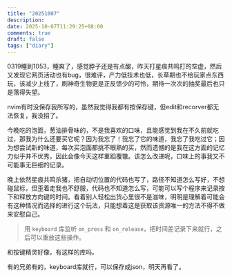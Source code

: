 ```yaml
---
title: "20251007"
description: 
date: 2025-10-07T11:29:25+08:00
comments: true
draft: false
tags: ["diary"]
---
```

0319睡到1053，睡爽了，感觉脖子还是有点酸，昨天打星痕共鸣打的空虚，然后又发现它网页活动也有bug，很难评，产力低技术也低，长草期也不给玩家点东西玩，该减少上线了，刷神奇生物更是正反馈少的可怜，期待一次次的抽奖最后也只是落得失望。

nvim有时没保存我所写的，虽然我觉得我都有按保存键，但edit和recorver都无法恢复，我没招了。

今晚吃的泡面，葱油排骨味的，不是我喜欢的口味，且能感觉到我在不久前就吃过，那我为什么还要买它呢？因为我忘了！我忘了它的味道，我忘了我吃过它；因为想尝试新的味道，每次买泡面都挑不眼熟的买，然而遗憾的是我在这方面的记忆力似乎并不优秀，因此会像今天这样重蹈覆辙。该怎么改进呢，口味上的事我又不可能事无巨细的记录。

晚上依然星痕共鸣杀猪，把自动切位置的代码也写了，路径不知道怎么写好，不想碰鼠标，但歪着走我也不舒服，代码也不知道怎么写，可能可以写个程序来记录按下和释放方向键的时间。看着别人轻松出货心里很不是滋味，明明是理解着可能会有这种情况而选择的进行这个玩法，只能想着这是获取该资源唯一的方法不得不做来安慰自己。

> 用 `keyboard` 库监听 `on_press` 和 `on_release`，把时间差记录下来就行，之后可以重放这些操作。

和按键精灵好像，有这样的库吗。

有的兄弟有的，keyboard库就行，可以保存成json，明天再看了。
